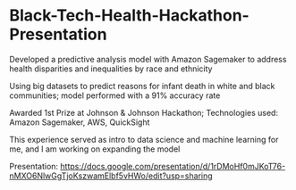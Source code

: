 # Black-Tech-Health-Hackathon-Presentation
Developed a predictive analysis model with Amazon Sagemaker to address health disparities and inequalities by race and ethnicity

Using big datasets to predict reasons for infant death in white and black communities; model performed with a 91% accuracy rate

Awarded 1st Prize at Johnson & Johnson Hackathon; Technologies used: Amazon Sagemaker, AWS, QuickSight

This experience served as intro to data science and machine learning for me, and I am working on expanding the model

Presentation: https://docs.google.com/presentation/d/1rDMoHf0mJKoT76-nMXO6NlwGgTjoKszwamElbf5vHWo/edit?usp=sharing
